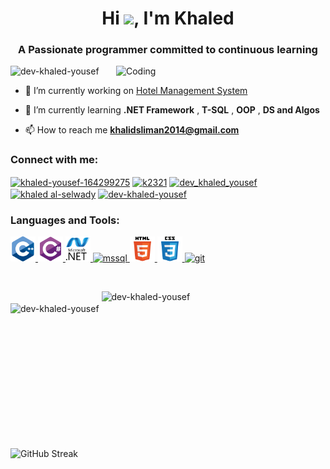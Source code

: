 <h1 align="center">Hi <img src="https://raw.githubusercontent.com/nixin72/nixin72/master/wave.gif" width="45px">, I'm Khaled</h1>
<h3 align="center">A Passionate programmer committed to continuous learning</h3>
<img align="right" alt="Coding" width="335" src="https://user-images.githubusercontent.com/75851313/151668395-5591532b-28da-46a6-9476-7c9694bcb60e.gif">

<p align="left"> <img src="https://komarev.com/ghpvc/?username=dev-khaled-yousef&label=Profile%20views&color=4DC81F&style=flat" alt="dev-khaled-yousef" /> </p>

- 🔭 I’m currently working on [Hotel Management System](https://github.com/dev-khaled-yousef/hotel-management-system)

- 🌱 I’m currently learning **.NET Framework** , **T-SQL** , **OOP** , **DS and Algos**

- 📫 How to reach me **khalidsliman2014@gmail.com** 

<h3 align="left">Connect with me:</h3>
<p align="left">
<a href="https://www.linkedin.com/in/dev-khaled-yousef" target="blank"><img align="center" src="https://raw.githubusercontent.com/rahuldkjain/github-profile-readme-generator/master/src/images/icons/Social/linked-in-alt.svg" alt="khaled-yousef-164299275" height="30" width="40" /></a>
<a href="https://fb.com/k2321" target="blank"><img align="center" src="https://raw.githubusercontent.com/rahuldkjain/github-profile-readme-generator/master/src/images/icons/Social/facebook.svg" alt="k2321" height="30" width="40" /></a>
<a href="https://instagram.com/dev_khaled_yousef" target="blank"><img align="center" src="https://raw.githubusercontent.com/rahuldkjain/github-profile-readme-generator/master/src/images/icons/Social/instagram.svg" alt="dev_khaled_yousef" height="30" width="40" /></a>
<a href="https://www.youtube.com/channel/UCs_9r81mTatSqiLXbDx317Q" target="blank"><img align="center" src="https://raw.githubusercontent.com/rahuldkjain/github-profile-readme-generator/master/src/images/icons/Social/youtube.svg" alt="khaled al-selwady" height="30" width="40" /></a>
<a href="https://www.leetcode.com/dev-khaled-yousef" target="blank"><img align="center" src="https://raw.githubusercontent.com/rahuldkjain/github-profile-readme-generator/master/src/images/icons/Social/leet-code.svg" alt="dev-khaled-yousef" height="30" width="40" /></a>
</p>

<h3 align="left">Languages and Tools:</h3>
<p align="left"> <a href="https://www.w3schools.com/cpp/" target="_blank" rel="noreferrer"> <img src="https://raw.githubusercontent.com/devicons/devicon/master/icons/cplusplus/cplusplus-original.svg" alt="cplusplus" width="40" height="40"/> </a> <a href="https://www.w3schools.com/cs/" target="_blank" rel="noreferrer"> <img src="https://raw.githubusercontent.com/devicons/devicon/master/icons/csharp/csharp-original.svg" alt="csharp" width="40" height="40"/> </a> </a> <a href="https://dotnet.microsoft.com/" target="_blank" rel="noreferrer"> <img src="https://raw.githubusercontent.com/devicons/devicon/master/icons/dot-net/dot-net-original-wordmark.svg" alt="dotnet" width="40" height="40"/> </a> <a href="https://www.microsoft.com/en-us/sql-server" target="_blank" rel="noreferrer"> <img src="https://www.svgrepo.com/show/303229/microsoft-sql-server-logo.svg" alt="mssql" width="40" height="40"/> </a> <a href="https://www.w3.org/html/" target="_blank" rel="noreferrer"> <img src="https://raw.githubusercontent.com/devicons/devicon/master/icons/html5/html5-original-wordmark.svg" alt="html5" width="40" height="40"/> </a> <a href="https://www.w3schools.com/css/" target="_blank" rel="noreferrer"> <img src="https://raw.githubusercontent.com/devicons/devicon/master/icons/css3/css3-original-wordmark.svg" alt="css3" width="40" height="40"/> <a href="https://git-scm.com/" target="_blank" rel="noreferrer"> <img src="https://www.vectorlogo.zone/logos/git-scm/git-scm-icon.svg" alt="git" width="40" height="40"/> </a> </p>

<br>
<div>

  <p style="display: inline-block; vertical-align: middle;">
    <img align="left" src="https://github-readme-stats.vercel.app/api?username=dev-khaled-yousef&show_icons=true&locale=en&theme=react&border_radius=12.7" alt="dev-khaled-yousef" />
  </p>
  
  <p style="display: inline-block; text-position: middle;">
    <img align="left" src="https://github-readme-stats.vercel.app/api/top-langs?username=dev-khaled-yousef&show_icons=true&locale=en&layout=compact&theme=react&border_radius=12.7" alt="dev-khaled-yousef" />
  </p>

</div>
<br>
<br>
<br>
<br>
<br>
<br><br><br><br><br><br>
  <p>
    <img align="left" src="https://github-readme-streak-stats.herokuapp.com?user=dev-khaled-yousef&theme=react&border_radius=12.7" alt="GitHub Streak" />
  </p>
